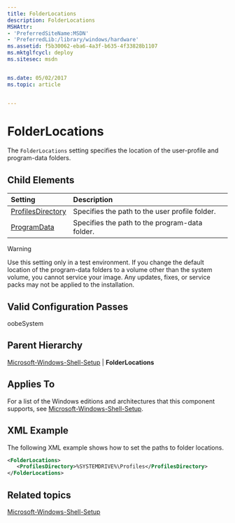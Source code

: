 ```yaml
---
title: FolderLocations
description: FolderLocations
MSHAttr:
- 'PreferredSiteName:MSDN'
- 'PreferredLib:/library/windows/hardware'
ms.assetid: f5b30062-eba6-4a3f-b635-4f33828b1107
ms.mktglfcycl: deploy
ms.sitesec: msdn


ms.date: 05/02/2017
ms.topic: article


---
```

# FolderLocations

The `FolderLocations` setting specifies the location of the user-profile and program-data folders.

## Child Elements

| Setting                 | Description                                                                           |
|:------------------------|:--------------------------------------------------------------------------------------|
| [ProfilesDirectory](microsoft-windows-shell-setup-folderlocations-profilesdirectory.md) | Specifies the path to the user profile folder. |
| [ProgramData](microsoft-windows-shell-setup-folderlocations-programdata.md) | Specifies the path to the program-data folder. |

> [!Warning]
> Use this setting only in a test environment. If you change the default location of the program-data folders to a volume other than the system volume, you cannot service your image. Any updates, fixes, or service packs may not be applied to the installation.

## Valid Configuration Passes

oobeSystem

## Parent Hierarchy

[Microsoft-Windows-Shell-Setup](microsoft-windows-shell-setup.md) | **FolderLocations**

## Applies To

For a list of the Windows editions and architectures that this component supports, see [Microsoft-Windows-Shell-Setup](microsoft-windows-shell-setup.md).

## XML Example

The following XML example shows how to set the paths to folder locations.

```XML
<FolderLocations>
   <ProfilesDirectory>%SYSTEMDRIVE%\Profiles</ProfilesDirectory>
</FolderLocations>
```

## Related topics

[Microsoft-Windows-Shell-Setup](microsoft-windows-shell-setup.md)

